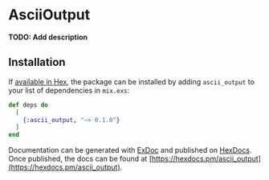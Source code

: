 # AsciiOutput

**TODO: Add description**

## Installation

If [available in Hex](https://hex.pm/docs/publish), the package can be installed
by adding `ascii_output` to your list of dependencies in `mix.exs`:

```elixir
def deps do
  [
    {:ascii_output, "~> 0.1.0"}
  ]
end
```

Documentation can be generated with [ExDoc](https://github.com/elixir-lang/ex_doc)
and published on [HexDocs](https://hexdocs.pm). Once published, the docs can
be found at [https://hexdocs.pm/ascii_output](https://hexdocs.pm/ascii_output).

